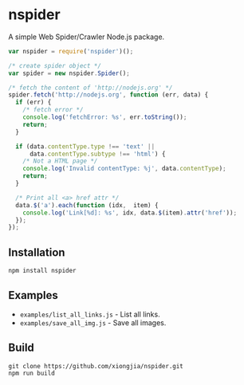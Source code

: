 # nspider

A simple Web Spider/Crawler Node.js package.
```javascript
var nspider = require('nspider')();

/* create spider object */
var spider = new nspider.Spider();

/* fetch the content of 'http://nodejs.org' */
spider.fetch('http://nodejs.org', function (err, data) {
  if (err) {
    /* fetch error */
    console.log('fetchError: %s', err.toString());
    return;
  }

  if (data.contentType.type !== 'text' ||
      data.contentType.subtype !== 'html') {
    /* Not a HTML page */
    console.log('Invalid contentType: %j', data.contentType);
    return;
  }

  /* Print all <a> href attr */
  data.$('a').each(function (idx,  item) {
    console.log('Link[%d]: %s', idx, data.$(item).attr('href'));
  });
});
```

## Installation
```
npm install nspider
```

## Examples
* `examples/list_all_links.js` - List all links.
* `examples/save_all_img.js` - Save all images.

## Build
```
git clone https://github.com/xiongjia/nspider.git
npm run build
```

